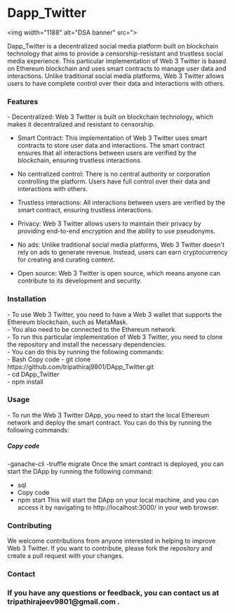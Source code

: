 # Dapp_Twitter

<img width="1188" alt="DSA banner" src=">




Dapp_Twitter is a decentralized social media platform built on blockchain technology that aims to provide a censorship-resistant and trustless social media experience. This particular implementation of Web 3 Twitter is based on Ethereum blockchain and uses smart contracts to manage user data and interactions. Unlike traditional social media platforms, Web 3 Twitter allows users to have complete control over their data and interactions with others.

<h3> Features </h3> 
- Decentralized: Web 3 Twitter is built on blockchain technology, which makes it decentralized and resistant to censorship.

- Smart Contract: This implementation of Web 3 Twitter uses smart contracts to store user data and interactions. The smart contract ensures that all interactions between users are verified by the blockchain, ensuring trustless interactions.

- No centralized control: There is no central authority or corporation controlling the platform. Users have full control over their data and interactions with others.

- Trustless interactions: All interactions between users are verified by the smart contract, ensuring trustless interactions.

- Privacy: Web 3 Twitter allows users to maintain their privacy by providing end-to-end encryption and the ability to use pseudonyms.

- No ads: Unlike traditional social media platforms, Web 3 Twitter doesn't rely on ads to generate revenue. Instead, users can earn cryptocurrency for creating and curating content.

- Open source: Web 3 Twitter is open source, which means anyone can contribute to its development and security.

<h3> Installation </h3> 
- To use Web 3 Twitter, you need to have a Web 3 wallet that supports the Ethereum blockchain, such as MetaMask. <br>
- You also need to be connected to the Ethereum network.<br>
- To run this particular implementation of Web 3 Twitter, you need to clone the repository and install the necessary dependencies.<br>
- You can do this by running the following commands:<br>
- Bash
  Copy code
- git clone https://github.com/tripathiraj9801/DApp_Twitter.git <br>
- cd DApp_Twitter <br>
- npm install <br>

<h3> Usage </h3>
- To run the Web 3 Twitter DApp, you need to start the local Ethereum network and deploy the smart contract. You can do this by running the following commands:

<h5> Copy code </h5> 
-ganache-cli
-truffle migrate
Once the smart contract is deployed, you can start the DApp by running the following command:

- sql
- Copy code
- npm start
This will start the DApp on your local machine, and you can access it by navigating to http://localhost:3000/ in your web browser.

<h3> Contributing </h3>
We welcome contributions from anyone interested in helping to improve Web 3 Twitter. If you want to contribute, please fork the repository and create a pull request with your changes.


<h3>Contact<h3>
If you have any questions or feedback, you can contact us at tripathirajeev9801@gmail.com
.
